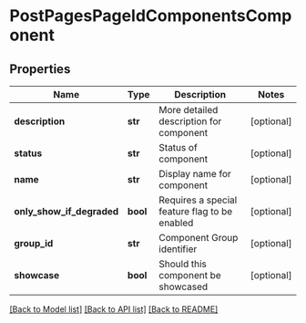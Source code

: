 # PostPagesPageIdComponentsComponent

## Properties
Name | Type | Description | Notes
------------ | ------------- | ------------- | -------------
**description** | **str** | More detailed description for component | [optional] 
**status** | **str** | Status of component | [optional] 
**name** | **str** | Display name for component | [optional] 
**only_show_if_degraded** | **bool** | Requires a special feature flag to be enabled | [optional] 
**group_id** | **str** | Component Group identifier | [optional] 
**showcase** | **bool** | Should this component be showcased | [optional] 

[[Back to Model list]](../README.md#documentation-for-models) [[Back to API list]](../README.md#documentation-for-api-endpoints) [[Back to README]](../README.md)


